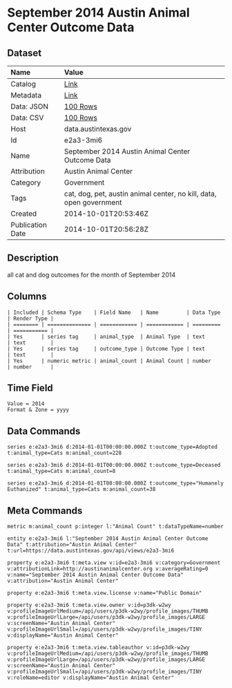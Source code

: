 # September 2014 Austin Animal Center Outcome Data

## Dataset

| Name | Value |
| :--- | :---- |
| Catalog | [Link](https://catalog.data.gov/dataset/september-2014-austin-animal-center-outcome-data) |
| Metadata | [Link](https://data.austintexas.gov/api/views/e2a3-3mi6) |
| Data: JSON | [100 Rows](https://data.austintexas.gov/api/views/e2a3-3mi6/rows.json?max_rows=100) |
| Data: CSV | [100 Rows](https://data.austintexas.gov/api/views/e2a3-3mi6/rows.csv?max_rows=100) |
| Host | data.austintexas.gov |
| Id | e2a3-3mi6 |
| Name | September 2014 Austin Animal Center Outcome Data |
| Attribution | Austin Animal Center |
| Category | Government |
| Tags | cat, dog, pet, austin animal center, no kill, data, open government |
| Created | 2014-10-01T20:53:46Z |
| Publication Date | 2014-10-01T20:56:28Z |

## Description

all cat and dog outcomes for the month of September 2014

## Columns

```ls
| Included | Schema Type    | Field Name   | Name         | Data Type | Render Type |
| ======== | ============== | ============ | ============ | ========= | =========== |
| Yes      | series tag     | animal_type  | Animal Type  | text      | text        |
| Yes      | series tag     | outcome_type | Outcome Type | text      | text        |
| Yes      | numeric metric | animal_count | Animal Count | number    | number      |
```

## Time Field

```ls
Value = 2014
Format & Zone = yyyy
```

## Data Commands

```ls
series e:e2a3-3mi6 d:2014-01-01T00:00:00.000Z t:outcome_type=Adopted t:animal_type=Cats m:animal_count=228

series e:e2a3-3mi6 d:2014-01-01T00:00:00.000Z t:outcome_type=Deceased t:animal_type=Cats m:animal_count=8

series e:e2a3-3mi6 d:2014-01-01T00:00:00.000Z t:outcome_type="Humanely Euthanized" t:animal_type=Cats m:animal_count=38
```

## Meta Commands

```ls
metric m:animal_count p:integer l:"Animal Count" t:dataTypeName=number

entity e:e2a3-3mi6 l:"September 2014 Austin Animal Center Outcome Data" t:attribution="Austin Animal Center" t:url=https://data.austintexas.gov/api/views/e2a3-3mi6

property e:e2a3-3mi6 t:meta.view v:id=e2a3-3mi6 v:category=Government v:attributionLink=http://austinanimalcenter.org v:averageRating=0 v:name="September 2014 Austin Animal Center Outcome Data" v:attribution="Austin Animal Center"

property e:e2a3-3mi6 t:meta.view.license v:name="Public Domain"

property e:e2a3-3mi6 t:meta.view.owner v:id=p3dk-w2wy v:profileImageUrlMedium=/api/users/p3dk-w2wy/profile_images/THUMB v:profileImageUrlLarge=/api/users/p3dk-w2wy/profile_images/LARGE v:screenName="Austin Animal Center" v:profileImageUrlSmall=/api/users/p3dk-w2wy/profile_images/TINY v:displayName="Austin Animal Center"

property e:e2a3-3mi6 t:meta.view.tableauthor v:id=p3dk-w2wy v:profileImageUrlMedium=/api/users/p3dk-w2wy/profile_images/THUMB v:profileImageUrlLarge=/api/users/p3dk-w2wy/profile_images/LARGE v:screenName="Austin Animal Center" v:profileImageUrlSmall=/api/users/p3dk-w2wy/profile_images/TINY v:roleName=editor v:displayName="Austin Animal Center"
```